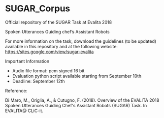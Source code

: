 # SUGAR_Corpus
Official repository of the SUGAR Task at Evalita 2018

Spoken Utterances Guiding chef’s Assistant Robots

For more information on the task, download the guidelines (to be updated) available in this repository and at the following website: https://sites.google.com/view/sugar-evalita


Important Information
- Audio file format: pcm signed 16 bit
- Evaluation python script available starting from September 10th
- Deadline: September 12th


Reference:

Di Maro, M., Origlia, A., & Cutugno, F. (2018). Overview of the EVALITA 2018 Spoken Utterances Guiding Chef's Assistant Robots (SUGAR) Task. In EVALITA@ CLiC-it.